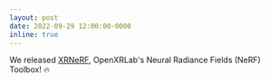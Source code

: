 ```yaml
---
layout: post
date: 2022-09-29 12:00:00-0000
inline: true
---
```


We released <a href="https://github.com/openxrlab/xrnerf">XRNeRF</a>, OpenXRLab's Neural Radiance Fields (NeRF) Toolbox! &#128293;
